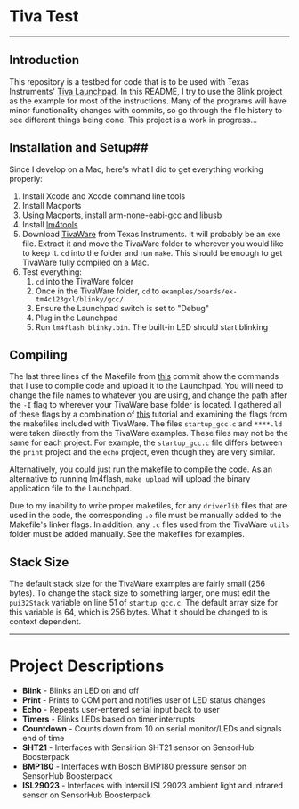 # Tiva Test #
---
## Introduction ##
This repository is a testbed for code that is to be used with Texas Instruments' [Tiva Launchpad](http://www.ti.com/tool/ek-tm4c123gxl). In this README, I try to use the Blink project as the example for most of the instructions. Many of the programs will have minor functionality changes with commits, so go through the file history to see different things being done. This project is a work in progress...

## Installation and Setup##
Since I develop on a Mac, here's what I did to get everything working properly:

1. Install Xcode and Xcode command line tools
2. Install Macports
3. Using Macports, install arm-none-eabi-gcc and libusb
4. Install [lm4tools](https://github.com/utzig/lm4tools)
5. Download [TivaWare](http://www.ti.com/tool/sw-tm4c) from Texas Instruments. It will probably be an exe file. Extract it and move the TivaWare folder to wherever you would like to keep it. `cd` into the folder and run `make`. This should be enough to get TivaWare fully compiled on a Mac.
6. Test everything:
	1. `cd` into the TivaWare folder
	2. Once in the TivaWare folder, `cd` to `examples/boards/ek-tm4c123gxl/blinky/gcc/`
	3. Ensure the Launchpad switch is set to "Debug"
	4. Plug in the Launchpad
	5. Run `lm4flash blinky.bin`. The built-in LED should start blinking

## Compiling ##
The last three lines of the Makefile from [this](https://github.com/madvoid/Tiva-Test/commit/182c6fb441e81f4dc0d1d8470427f55eae63c145) commit show the commands that I use to compile code and upload it to the Launchpad. You will need to change the file names to whatever you are using, and change the path after the `-I` flag to wherever your TivaWare base folder is located. I gathered all of these flags by a combination of [this](http://recursive-labs.com/blog/2012/10/28/stellaris-launchpad-gnu-linux-getting-started/) tutorial and examining the flags from the makefiles included with TivaWare. The files `startup_gcc.c` and `****.ld` were taken directly from the TivaWare examples. These files may not be the same for each project. For example, the `startup_gcc.c` file differs between the `print` project and the `echo` project, even though they are very similar.

Alternatively, you could just run the makefile to compile the code. As an alternative to running lm4flash, `make upload` will upload the binary application file to the Launchpad.

Due to my inability to write proper makefiles, for any `driverlib` files that are used in the code, the corresponding `.o` file must be manually added to the Makefile's linker flags. In addition, any `.c` files used from the TivaWare `utils` folder must be added manually. See the makefiles for examples.

## Stack Size ##
The default stack size for the TivaWare examples are fairly small (256 bytes). To change the stack size to something larger, one must edit the `pui32Stack` variable on line 51 of `startup_gcc.c`. The default array size for this variable is 64, which is 256 bytes. What it should be changed to is context dependent.

---
# Project Descriptions #
*	**Blink** - Blinks an LED on and off
*	**Print** - Prints to COM port and notifies user of LED status changes
*	**Echo** - Repeats user-entered serial input back to user
*	**Timers** - Blinks LEDs based on timer interrupts
*	**Countdown** - Counts down from 10 on serial monitor/LEDs and signals end of time
*	**SHT21** - Interfaces with Sensirion SHT21 sensor on SensorHub Boosterpack
*	**BMP180** - Interfaces with Bosch BMP180 pressure sensor on SensorHub Boosterpack
*	**ISL29023** - Interfaces with Intersil ISL29023 ambient light and infrared sensor on SensorHub Boosterpack